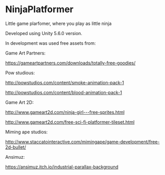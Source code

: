# NinjaPlatformer
Little game plarfomer, where you play as little ninja

Developed using Unity 5.6.0 version.

In development was used free assets from:

Game Art Partners:

https://gameartpartners.com/downloads/totally-free-goodies/

Pow studious:

http://powstudios.com/content/smoke-animation-pack-1

http://powstudios.com/content/blood-animation-pack-1

Game Art 2D:

http://www.gameart2d.com/ninja-girl---free-sprites.html

http://www.gameart2d.com/free-sci-fi-platformer-tileset.html

Miming ape studios:

http://www.staccatointeractive.com/mimingape/game-development/free-2d-bullet/

Ansimuz:

https://ansimuz.itch.io/industrial-parallax-background
